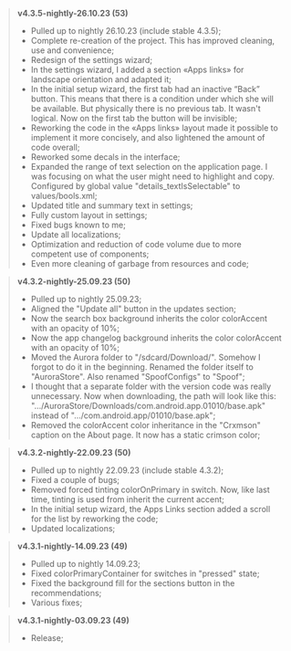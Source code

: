 > **v4.3.5-nightly-26.10.23 (53)**
> * Pulled up to nightly 26.10.23 (include stable 4.3.5);
> * Complete re-creation of the project. This has improved cleaning, use and convenience;
> * Redesign of the settings wizard;
> * In the settings wizard, I added a section «Apps links» for landscape orientation and adapted it;
> * In the initial setup wizard, the first tab had an inactive “Back” button. This means that there is a condition under which she will be available. But physically there is no previous tab. It wasn't logical. Now on the first tab the button will be invisible;
> * Reworking the code in the «Apps links» layout made it possible to implement it more concisely, and also lightened the amount of code overall;
> * Reworked some decals in the interface;
> * Expanded the range of text selection on the application page. I was focusing on what the user might need to highlight and copy. Configured by global value "details_textIsSelectable" to values/bools.xml;
> * Updated title and summary text in settings;
> * Fully custom layout in settings;
> * Fixed bugs known to me;
> * Update all localizations;
> * Optimization and reduction of code volume due to more competent use of components;
> * Even more cleaning of garbage from resources and code;

> **v4.3.2-nightly-25.09.23 (50)**
> * Pulled up to nightly 25.09.23;
> * Aligned the "Update all" button in the updates section;
> * Now the search box background inherits the color colorAccent with an opacity of 10%;
> * Now the app changelog background inherits the color colorAccent with an opacity of 10%;
> * Moved the Aurora folder to "/sdcard/Download/". Somehow I forgot to do it in the beginning. Renamed the folder itself to "AuroraStore". Also renamed "SpoofConfigs" to "Spoof";
> * I thought that a separate folder with the version code was really unnecessary. Now when downloading, the path will look like this: ".../AuroraStore/Downloads/com.android.app.01010/base.apk" instead of ".../com.android.app/01010/base.apk";
> * Removed the colorAccent color inheritance in the "Crxmson" caption on the About page. It now has a static crimson color;

> **v4.3.2-nightly-22.09.23 (50)**
> * Pulled up to nightly 22.09.23 (include stable 4.3.2);
> * Fixed a couple of bugs;
> * Removed forced tinting colorOnPrimary in switch. Now, like last time, tinting is used from inherit the current accent;
> * In the initial setup wizard, the Apps Links section added a scroll for the list by reworking the code;
> * Updated localizations;

> **v4.3.1-nightly-14.09.23 (49)**
> * Pulled up to nightly 14.09.23;
> * Fixed colorPrimaryContainer for switches in "pressed" state;
> * Fixed the background fill for the sections button in the recommendations;
> * Various fixes;

> **v4.3.1-nightly-03.09.23 (49)**
> * Release;
